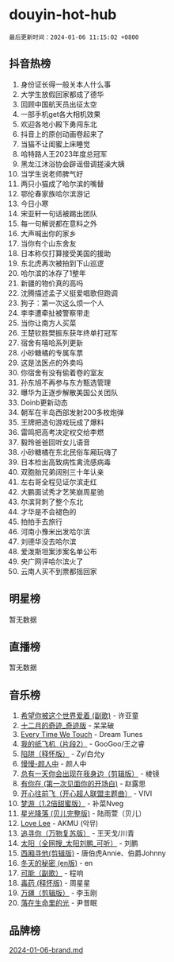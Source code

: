 # douyin-hot-hub

`最后更新时间：2024-01-06 11:15:02 +0800`

## 抖音热榜

1. 身份证长得一般关本人什么事
1. 大学生放假回家都成了德华
1. 回顾中国航天员出征太空
1. 一部手机get各大相机效果
1. 欢迎各地小殿下勇闯东北
1. 抖音上的原创动画卷起来了
1. 当猫不让闺蜜上床睡觉
1. 哈特路人王2023年度总冠军
1. 黑龙江沐浴协会辟谣借调搓澡大姨
1. 当学生说老师脾气好
1. 两只小猫成了哈尔滨的嘴替
1. 鄂伦春家族哈尔滨游记
1. 今日小寒
1. 宋亚轩一句话被踢出团队
1. 每一句解说都在意料之外
1. 大声喊出你的家乡
1. 当你有个山东舍友
1. 日本称仅打算接受美国的援助
1. 东北虎再次被拍到下山巡逻
1. 哈尔滨的冰存了1整年
1. 新疆的物价真的高吗
1. 沈腾描述孟子义挺爱唱歌但跑调
1. 狗子：第一次这么烦一个人
1. 李李遭牵扯被警察带走
1. 当你让南方人买菜
1. 王楚钦胜樊振东获年终单打冠军
1. 宿舍有嘻哈系列更新
1. 小砂糖橘的专属车票
1. 这是法医点的外卖吗
1. 你宿舍有没有偷着卷的室友
1. 孙东旭不再参与东方甄选管理
1. 曝华为正逐步解散美国公关团队
1. Doinb更新动态
1. 朝军在半岛西部发射200多枚炮弹
1. 王牌把造句游戏玩成了爆料
1. 雷鸣把高考决定权交给李燃
1. 毅玲爸爸回听女儿语音
1. 小砂糖橘在东北民俗车厢玩嗨了
1. 日本检出高致病性禽流感病毒
1. 双胞胎兄弟阔别三十年认亲
1. 左右哥全程见证尔滨走红
1. 大鹏面试秀才艺笑崩周星驰
1. 尔滨背刺了整个东北
1. 才华是不会褪色的
1. 拍拍手去旅行
1. 河南小豫米出发哈尔滨
1. 刘德华没去哈尔滨
1. 爱泼斯坦案涉案名单公布
1. 央广网评哈尔滨火了
1. 云南人买不到票都摇回家

## 明星榜

暂无数据

## 直播榜

暂无数据

## 音乐榜

1. [希望你被这个世界爱着 (副歌)](https://sf86-cdn-tos.douyinstatic.com/obj/tos-cn-ve-2774/oUHCmWQfZlE3QQBKBeD8rCFLpJzPgCpImhsxMt) - 许亚童
1. [十二月的奇迹_奇迹版](https://sf6-cdn-tos.douyinstatic.com/obj/tos-cn-ve-2774/oMslvA9FBzGMGHnyUuoiiUjtIAXfMz6tzwByW8) - 呆呆破
1. [Every Time We Touch](https://sf86-cdn-tos.douyinstatic.com/obj/tos-cn-ve-2774/ogN6lUKQeBBfEVhIOMikG1CcJjugxk1tztZyhP) - Dream Tunes
1. [我的纸飞机（片段2）](https://sf86-cdn-tos.douyinstatic.com/obj/tos-cn-ve-2774/oM2ZrKcg2CD5AeRB2gkeXOFB1IxAGJdZPazYHf) - GooGoo/王之睿
1. [陷阱（释怀版）](https://sf86-cdn-tos.douyinstatic.com/obj/tos-cn-ve-2774/oE8C21LeZrzKLDFfQYgMzx4GAIHageG5IzayY7) - Zy/白允y
1. [慢慢-颜人中](https://sf86-cdn-tos.douyinstatic.com/obj/tos-cn-ve-2774/ocjHNfBXdBxQNC8ZGAeoLMFTUgtBg8bkExunDC) - 颜人中
1. [总有一天你会出现在我身边（剪辑版）](https://sf3-cdn-tos.douyinstatic.com/obj/tos-cn-ve-2774/oMLsHwhWW7CYoAhoWB9EXUQIzNBsfAJxpAoxCU) - 棱镜
1. [有你在 (第一次见面你的开场白)](https://sf6-cdn-tos.douyinstatic.com/obj/tos-cn-ve-2774/oAthrQ3ClJBfI57uBoFEgNDYtNCZ0TSYQQfxQ0) - 赵露思
1. [开心往前飞（开心超人联盟主题曲）](https://sf3-cdn-tos.douyinstatic.com/obj/tos-cn-ve-2774/9d8fb7c82cf1421fb93a9fe925275e0a) - VIVI
1. [梦游（1.2倍甜蜜版）](https://sf3-cdn-tos.douyinstatic.com/obj/tos-cn-ve-2774/o4gyAUm8hwufoEABmwVIiQtHsFuGzAEEWtNMzo) - 补菜Nveg
1. [星光降落 (贝儿完整版)](https://sf86-cdn-tos.douyinstatic.com/obj/tos-cn-ve-2774/okwB9hAwyAtsFFkFBzAX1hOOfQuIoMNs0W2Mwr) - 陆雨萱（贝儿）
1. [Love Lee](https://sf3-cdn-tos.douyinstatic.com/obj/tos-cn-ve-2774/o05GbkJGbCBTdDnMtB0fwOYgkeZp23vrWQDQBS) - AKMU (악뮤)
1. [追寻你（万物复苏版）](https://sf86-cdn-tos.douyinstatic.com/obj/tos-cn-ve-2774/oYeAZJsbjIDit9APmBg8u6uDUQnHmoCf3gbo74) - 王天戈/川青
1. [太阳（全网搜_太阳刘鹏_可听）](https://sf86-cdn-tos.douyinstatic.com/obj/tos-cn-ve-2774/ogWbyIQnlBFImVbeDocRdCIYtBHlbJXgfZMvgz) - 刘鹏
1. [西厢寻他(剪辑版)](https://sf86-cdn-tos.douyinstatic.com/obj/tos-cn-ve-2774/oUsAVfAQKlRNxEv5qxvIB8o5qmIWUcXbzJKJhw) - 唐伯虎Annie、伯爵Johnny
1. [冬天的秘密 (en版)](https://sf86-cdn-tos.douyinstatic.com/obj/tos-cn-ve-2774/okIuMHDdzyf3FjGK4Lphe1vfHcQaPIHAg0Z4CR) - en
1. [可能（副歌）](https://sf86-cdn-tos.douyinstatic.com/obj/tos-cn-ve-2774/cde1731888894259b333569393c2fb51) - 程响
1. [毒药 (释怀版)](https://sf86-cdn-tos.douyinstatic.com/obj/tos-cn-ve-2774/oYILMEAzspdZBIzy4frJNB8ZHPHWAhiwowd4Ad) - 周星星
1. [万疆（剪辑版）](https://sf86-cdn-tos.douyinstatic.com/obj/tos-cn-ve-2774/ooG7oVgFlDTelKCjCsTTobQvbdtj1BBQXnfZd8) - 李玉刚
1. [落在生命里的光](https://sf6-cdn-tos.douyinstatic.com/obj/tos-cn-ve-2774/d9ffa8c090124ea58bb10df9b510c01d) - 尹昔眠

## 品牌榜

[2024-01-06-brand.md](2024-01-06-brand.md)
